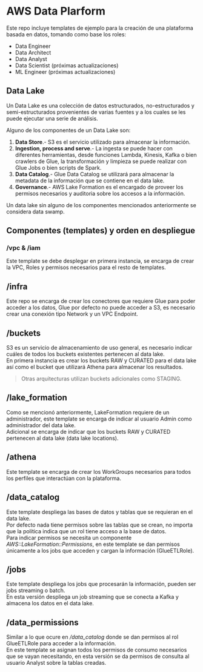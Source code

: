 # AWS Data Plarform

Este repo incluye templates de ejemplo para la creación de una plataforma basada en datos, tomando como base los roles:  
- Data Engineer
- Data Architect
- Data Analyst
- Data Scientist (próximas actualizaciones)
- ML Engineer (próximas actualizaciones)
  
## Data Lake
Un Data Lake es una colección de datos estructurados, no-estructurados y semi-estructurados provenientes de varias fuentes y a los cuales se les puede ejecutar una serie de análisis.

Alguno de los componentes de un Data Lake son:

1) **Data Store**.- S3 es el servicio utilizado para almacenar la información.
2) **Ingestion, process and serve**.- La ingesta se puede hacer con diferentes herramientas, desde funciones Lambda, Kinesis, Kafka o bien crawlers de Glue, la transformación y limpieza se puede realizar con Glue Jobs o bien scripts de Spark.
2) **Data Catalog**.- Glue Data Catalog se utilizará para almacenar la metadata de la información que se contiene en el data lake.
3) **Governance**.- AWS Lake Formation es el encargado de proveer los permisos necesarios y auditoria sobre los accesos a la información.

Un data lake sin alguno de los componentes mencionados anteriormente se considera data swamp.

## Componentes (templates) y orden en despliegue

### /vpc & /iam
Este template se debe desplegar en primera instancia, se encarga de crear la VPC, Roles y permisos necesarios para el resto de templates.  
  
## /infra
Este repo se encarga de crear los conectores que requiere Glue para poder acceder a los datos, Glue por defecto no puede acceder a S3, es necesario crear una conexión tipo Network y un VPC Endpoint.  
  
## /buckets
S3 es un servicio de almacenamiento de uso general, es necesario indicar cuáles de todos los buckets existentes pertenecen al data lake.  
En primera instancia es crear los buckets RAW y CURATED para el data lake así como el bucket que utilizará Athena para almacenar los resultados.
> Otras arquitecturas utilizan buckets adicionales como STAGING.  
  
## /lake_formation
Como se mencionó anteriormente, LakeFormation requiere de un administrador, este template se encarga de indicar al usuario Admin como administrador del data lake.  
Adicional se encarga de indicar que los buckets RAW y CURATED pertenecen al data lake (data lake locations).  
  
## /athena
Este template se encarga de crear los WorkGroups necesarios para todos los perfiles que interactúan con la plataforma.  
  
## /data_catalog
Este template despliega las bases de datos y tablas que se requieran en el data lake.  
Por defecto nada tiene permisos sobre las tablas que se crean, no importa que la política indica que un rol tiene acceso a la base de datos.  
Para indicar permisos se necesita un componente *AWS::LakeFormation::Permissions*, en este template se dan permisos únicamente a los jobs que acceden y cargan la información (GlueETLRole). 
  
## /jobs
Este template despliega los jobs que procesarán la información, pueden ser jobs streaming o batch.  
En esta versión despliega un job streaming que se conecta a Kafka y almacena los datos en el data lake.  
  
## /data_permissions
Similar a lo que ocure en */data_catalog* donde se dan permisos al rol GlueETLRole para acceder a la información.  
En este template se asignan todos los permisos de consumo necesarios que se vayan necesitando, en esta versión se da permisos de consulta al usuario Analyst sobre la tablas creadas.
